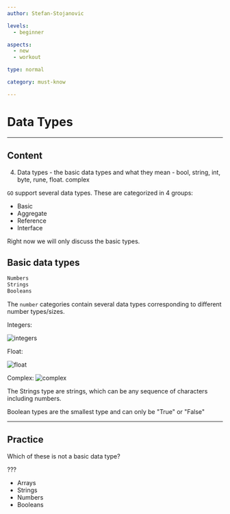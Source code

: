 ```yaml
---
author: Stefan-Stojanovic

levels:
  - beginner

aspects:
  - new
  - workout

type: normal

category: must-know

---
```


# Data Types

---
## Content

4. Data types
        - the basic data types and what they mean
        - bool, string, int, byte, rune, float. complex

`GO` support several data types. These are categorized in 4 groups:
- Basic 
- Aggregate
- Reference
- Interface

Right now we will only discuss the basic types.

## Basic data types
```go
Numbers
Strings
Booleans
```

The `number` categories contain several data types corresponding to different number types/sizes.

Integers:

![integers](https://img.enkipro.com/c48c947f2d9af9850cfe814026bacf0d.png)

Float:

![float](https://img.enkipro.com/87092301450694428fac9fac6a99f2e9.png)

Complex:
![complex](https://img.enkipro.com/58cce1108eabefc9c0dde7f25f2e7a40.png)

The Strings type are strings, which can be any sequence of characters including numbers.

Boolean types are the smallest type and can only be "True" or "False"

---
## Practice

Which of these is not a basic data type?

???

* Arrays
* Strings
* Numbers
* Booleans